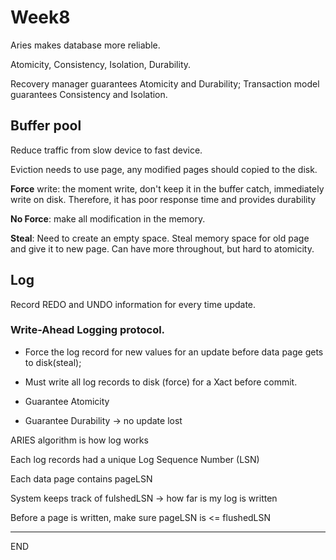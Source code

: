 # Week8

Aries makes database more reliable.

Atomicity, Consistency, Isolation, Durability.

Recovery manager guarantees Atomicity and Durability; Transaction model guarantees Consistency and Isolation.



## Buffer pool

Reduce traffic from slow device to fast device.

Eviction needs to use page, any modified pages should copied to the disk.

**Force** write: the moment write, don't keep it in the buffer catch, immediately write on disk. Therefore, it has poor response time and provides durability

**No Force**: make all modification in the memory. 

**Steal**: Need to create an empty space. Steal memory space for old page and give it to new page. Can have more throughout, but hard to atomicity.





## Log

Record REDO and UNDO information for every time update.

### **Write-Ahead Logging** protocol.

* Force the log record for new values for an update before data page gets to disk(steal); 


* Must write all log records to disk (force) for a Xact before commit.
* Guarantee Atomicity
* Guarantee Durability -> no update lost

ARIES algorithm is how log works



Each log records had a unique Log Sequence Number (LSN)

Each data page contains pageLSN

System keeps track of fulshedLSN -> how far is my log is written

Before a page is written, make sure pageLSN is <= flushedLSN



























---

END